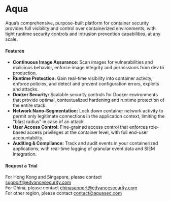 # Aqua
Aqua’s comprehensive, purpose-built platform for container security provides full visibility and control over containerized environments, with tight runtime security controls and intrusion prevention capabilities, at any scale.
#### Features
- **Continuous Image Assurance:** Scan images for vulnerabilities and malicious behavior, enforce image integrity and permissions from dev to production.
- **Runtime Protection:** Gain real-time visibility into container activity, enforce policies, and detect and prevent configuration errors, exploits and attacks.
- **Docker Security:** Scalable security controls for Docker environments that provide optimal, contextualized hardening and runtime protection of the entire stack.
- **Network Nano-Segmentation:** Lock down container network activity to permit only legitimate connections in the application context, limiting the "blast radius" in case of an attack.
- **User Access Control:** Fine-grained access control that enforces role-based access privileges at the container level, with full end-user accountability.
- **Auditing & Compliance:** Track and audit events in your containerized applications, with real-time logging of granular event data and SIEM integration.
#### Request a Trial
For Hong Kong and Singapore, please contact support@edvancesecurity.com<br/>
For China, please contact chinasupport@edvancesecurity.com<br/>
For other region, please contact contact@aquasec.com
